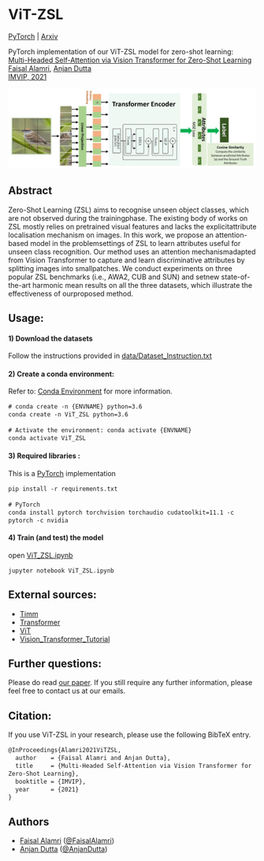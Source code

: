 # ViT-ZSL

[PyTorch](https://pytorch.org/) | [Arxiv]()

PyTorch implementation of our ViT-ZSL model for zero-shot learning:  
[Multi-Headed Self-Attention via Vision Transformer for Zero-Shot Learning]()  
[Faisal Alamri](), [Anjan Dutta](https://sites.google.com/site/2adutta/)   
[IMVIP, 2021](https://imvipconference.github.io/)

![](figs/ViT-ZSL%20Architecture.jpg)

## Abstract
Zero-Shot Learning (ZSL) aims to recognise unseen object classes, which are not observed during the trainingphase.  The existing body of works on ZSL mostly relies on pretrained visual features and lacks the explicitattribute localisation mechanism on images. In this work, we propose an attention-based model in the problemsettings of ZSL to learn attributes useful for unseen class recognition. Our method uses an attention mechanismadapted from Vision Transformer to capture and learn discriminative attributes by splitting images into smallpatches.   We conduct experiments on three popular ZSL benchmarks (i.e.,  AWA2,  CUB and SUN) and setnew state-of-the-art harmonic mean results on all the three datasets, which illustrate the effectiveness of ourproposed method.


## Usage:
#### 1) Download the datasets
Follow the instructions provided in [data/Dataset_Instruction.txt](data/Datasets_Instruction.txt)


#### 2) Create a conda environment:
Refer to: [Conda Environment](https://conda.io/projects/conda/en/latest/user-guide/tasks/manage-environments.html) for more information. 
```
# conda create -n {ENVNAME} python=3.6
conda create -n ViT_ZSL python=3.6

# Activate the environment: conda activate {ENVNAME}
conda activate ViT_ZSL
```
#### 3) Required libraries :
This is a [PyTorch](https://pytorch.org/get-started/locally/) implementation
```
pip install -r requirements.txt 

# PyTorch
conda install pytorch torchvision torchaudio cudatoolkit=11.1 -c pytorch -c nvidia
```
#### 4) Train (and test) the model
open [ViT_ZSL.ipynb](ViT_ZSL.ipynb)
```
jupyter notebook ViT_ZSL.ipynb
```


## External sources:

- [Timm](https://pypi.org/project/timm/)
- [Transformer](https://github.com/huggingface/transformers)
- [ViT](https://github.com/google-research/vision_transformer)
- [Vision_Transformer_Tutorial](https://colab.research.google.com/github/hirotomusiker/schwert_colab_data_storage/blob/master/notebook/Vision_Transformer_Tutorial.ipynb#scrollTo=3f7gQ89cvAnv)


## Further questions:
Please do read [our paper]().
If you still require any further information, please feel free to contact us at our emails. 

## Citation:
If you use ViT-ZSL in your research, please use the following BibTeX entry.
```
@InProceedings{Alamri2021ViTZSL,
  author    = {Faisal Alamri and Anjan Dutta},
  title     = {Multi-Headed Self-Attention via Vision Transformer for Zero-Shot Learning},
  booktitle = {IMVIP},
  year      = {2021}
}
```

## Authors
* [Faisal Alamri]() ([@FaisalAlamri](https://github.com/FaisalAlamri0))
* [Anjan Dutta](https://sites.google.com/site/2adutta/) ([@AnjanDutta](https://github.com/AnjanDutta))

